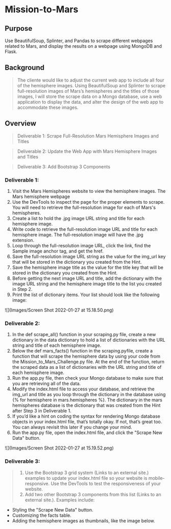 # Mission-to-Mars

## Purpose 
Use BeautifulSoup, Splinter, and Pandas to scrape different webpages related to Mars, and display the results on a webpage using MongoDB and Flask.
## Background
> The cliente would like to adjust the current web app to include all four of the hemisphere images. Using BeautifulSoup and Splinter to scrape full-resolution images of Mars’s hemispheres and the titles of those images, I will store the scrape data on a Mongo database, use a web application to display the data, and alter the design of the web app to accommodate these images.
## Overview
> Deliverable 1: Scrape Full-Resolution Mars Hemisphere Images and Titles

> Deliverable 2: Update the Web App with Mars Hemisphere Images and Titles

> Deliverable 3: Add Bootstrap 3 Components
### Deliverable 1:

1. Visit the Mars Hemispheres website to view the hemisphere images.
The Mars hemisphere webpage
2. Use the DevTools to inspect the page for the proper elements to scrape. You will need to retrieve the full-resolution image for each of Mars's hemispheres.
3. Create a list to hold the .jpg image URL string and title for each hemisphere image.
4. Write code to retrieve the full-resolution image URL and title for each hemisphere image. The full-resolution image will have the .jpg extension.
5. Loop through the full-resolution image URL, click the link, find the Sample image anchor tag, and get the href.
6. Save the full-resolution image URL string as the value for the img_url key that will be stored in the dictionary you created from the Hint.
7. Save the hemisphere image title as the value for the title key that will be stored in the dictionary you created from the Hint.
8. Before getting the next image URL and title, add the dictionary with the image URL string and the hemisphere image title to the list you created in Step 2.
9. Print the list of dictionary items. Your list should look like the following image:

![](Images/Screen Shot 2022-01-27 at 15.18.50.png)

### Deliverable 2:

1. In the def scrape_all() function in your scraping.py file, create a new dictionary in the data dictionary to hold a list of dictionaries with the URL string and title of each hemisphere image.
2. Below the def mars_facts() function in the scraping.pyfile, create a function that will scrape the hemisphere data by using your code from the Mission_to_Mars_Challenge.py file. At the end of the function, return the scraped data as a list of dictionaries with the URL string and title of each hemisphere image.
3. Run the app.py file, then check your Mongo database to make sure that you are retrieving all of the data.
4. Modify the index.html file to access your database, and retrieve the img_url and title as you loop through the dictionary in the database using {% for hemisphere in mars.hemispheres %}. The dictionary in the mars hemispheres database is the dictionary that was created from the Hint after Step 3 in Deliverable 1.
5. If you’d like a hint on coding the syntax for rendering Mongo database objects in your index.html file, that’s totally okay. If not, that’s great too. You can always revisit this later if you change your mind.
6. Run the app.py file, open the index.html file, and click the "Scrape New Data" button.

![](Images/Screen Shot 2022-01-27 at 15.19.52.png)
### Deliverable 3:
> 1. Use the Bootstrap 3 grid system (Links to an external site.) examples to update your index.html file so your website is mobile-responsive. Use the DevTools to test the responsiveness of your website.
> 2. Add two other Bootstrap 3 components from this list (Links to an external site.). Examples include:
  * Styling the "Scrape New Data" button.
  * Customizing the facts table.
  * Adding the hemisphere images as thumbnails, like the image below.

